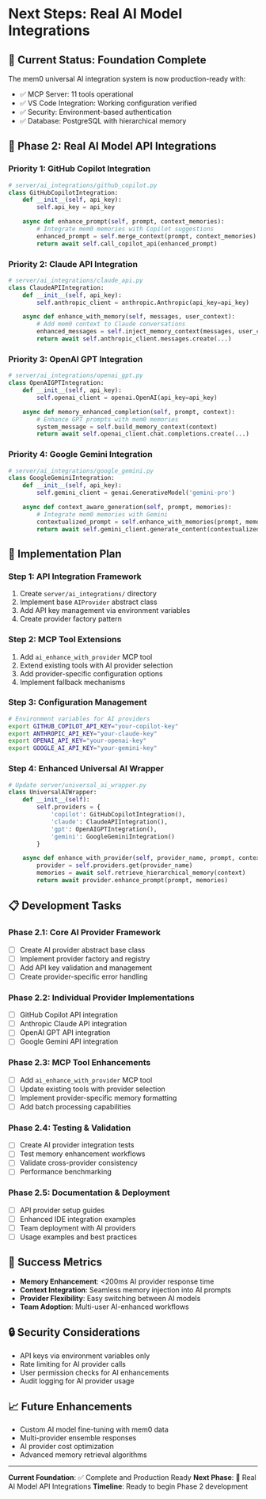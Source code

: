# Next Steps: Real AI Model Integrations

## 🎯 Current Status: Foundation Complete

The mem0 universal AI integration system is now production-ready with:
- ✅ MCP Server: 11 tools operational
- ✅ VS Code Integration: Working configuration verified
- ✅ Security: Environment-based authentication
- ✅ Database: PostgreSQL with hierarchical memory

## 🚀 Phase 2: Real AI Model API Integrations

### Priority 1: GitHub Copilot Integration
```python
# server/ai_integrations/github_copilot.py
class GitHubCopilotIntegration:
    def __init__(self, api_key):
        self.api_key = api_key

    async def enhance_prompt(self, prompt, context_memories):
        # Integrate mem0 memories with Copilot suggestions
        enhanced_prompt = self.merge_context(prompt, context_memories)
        return await self.call_copilot_api(enhanced_prompt)
```

### Priority 2: Claude API Integration
```python
# server/ai_integrations/claude_api.py
class ClaudeAPIIntegration:
    def __init__(self, api_key):
        self.anthropic_client = anthropic.Anthropic(api_key=api_key)

    async def enhance_with_memory(self, messages, user_context):
        # Add mem0 context to Claude conversations
        enhanced_messages = self.inject_memory_context(messages, user_context)
        return await self.anthropic_client.messages.create(...)
```

### Priority 3: OpenAI GPT Integration
```python
# server/ai_integrations/openai_gpt.py
class OpenAIGPTIntegration:
    def __init__(self, api_key):
        self.openai_client = openai.OpenAI(api_key=api_key)

    async def memory_enhanced_completion(self, prompt, context):
        # Enhance GPT prompts with mem0 memories
        system_message = self.build_memory_context(context)
        return await self.openai_client.chat.completions.create(...)
```

### Priority 4: Google Gemini Integration
```python
# server/ai_integrations/google_gemini.py
class GoogleGeminiIntegration:
    def __init__(self, api_key):
        self.gemini_client = genai.GenerativeModel('gemini-pro')

    async def context_aware_generation(self, prompt, memories):
        # Integrate mem0 memories with Gemini
        contextualized_prompt = self.enhance_with_memories(prompt, memories)
        return await self.gemini_client.generate_content(contextualized_prompt)
```

## 🔧 Implementation Plan

### Step 1: API Integration Framework
1. Create `server/ai_integrations/` directory
2. Implement base `AIProvider` abstract class
3. Add API key management via environment variables
4. Create provider factory pattern

### Step 2: MCP Tool Extensions
1. Add `ai_enhance_with_provider` MCP tool
2. Extend existing tools with AI provider selection
3. Add provider-specific configuration options
4. Implement fallback mechanisms

### Step 3: Configuration Management
```bash
# Environment variables for AI providers
export GITHUB_COPILOT_API_KEY="your-copilot-key"
export ANTHROPIC_API_KEY="your-claude-key"
export OPENAI_API_KEY="your-openai-key"
export GOOGLE_AI_API_KEY="your-gemini-key"
```

### Step 4: Enhanced Universal AI Wrapper
```python
# Update server/universal_ai_wrapper.py
class UniversalAIWrapper:
    def __init__(self):
        self.providers = {
            'copilot': GitHubCopilotIntegration(),
            'claude': ClaudeAPIIntegration(),
            'gpt': OpenAIGPTIntegration(),
            'gemini': GoogleGeminiIntegration()
        }

    async def enhance_with_provider(self, provider_name, prompt, context):
        provider = self.providers.get(provider_name)
        memories = await self.retrieve_hierarchical_memory(context)
        return await provider.enhance_prompt(prompt, memories)
```

## 📋 Development Tasks

### Phase 2.1: Core AI Provider Framework
- [ ] Create AI provider abstract base class
- [ ] Implement provider factory and registry
- [ ] Add API key validation and management
- [ ] Create provider-specific error handling

### Phase 2.2: Individual Provider Implementations
- [ ] GitHub Copilot API integration
- [ ] Anthropic Claude API integration
- [ ] OpenAI GPT API integration
- [ ] Google Gemini API integration

### Phase 2.3: MCP Tool Enhancements
- [ ] Add `ai_enhance_with_provider` MCP tool
- [ ] Update existing tools with provider selection
- [ ] Implement provider-specific memory formatting
- [ ] Add batch processing capabilities

### Phase 2.4: Testing & Validation
- [ ] Create AI provider integration tests
- [ ] Test memory enhancement workflows
- [ ] Validate cross-provider consistency
- [ ] Performance benchmarking

### Phase 2.5: Documentation & Deployment
- [ ] API provider setup guides
- [ ] Enhanced IDE integration examples
- [ ] Team deployment with AI providers
- [ ] Usage examples and best practices

## 🎯 Success Metrics

- **Memory Enhancement**: <200ms AI provider response time
- **Context Integration**: Seamless memory injection into AI prompts
- **Provider Flexibility**: Easy switching between AI models
- **Team Adoption**: Multi-user AI-enhanced workflows

## 🔒 Security Considerations

- API keys via environment variables only
- Rate limiting for AI provider calls
- User permission checks for AI enhancements
- Audit logging for AI provider usage

## 📈 Future Enhancements

- Custom AI model fine-tuning with mem0 data
- Multi-provider ensemble responses
- AI provider cost optimization
- Advanced memory retrieval algorithms

---

**Current Foundation**: ✅ Complete and Production Ready
**Next Phase**: 🚀 Real AI Model API Integrations
**Timeline**: Ready to begin Phase 2 development
